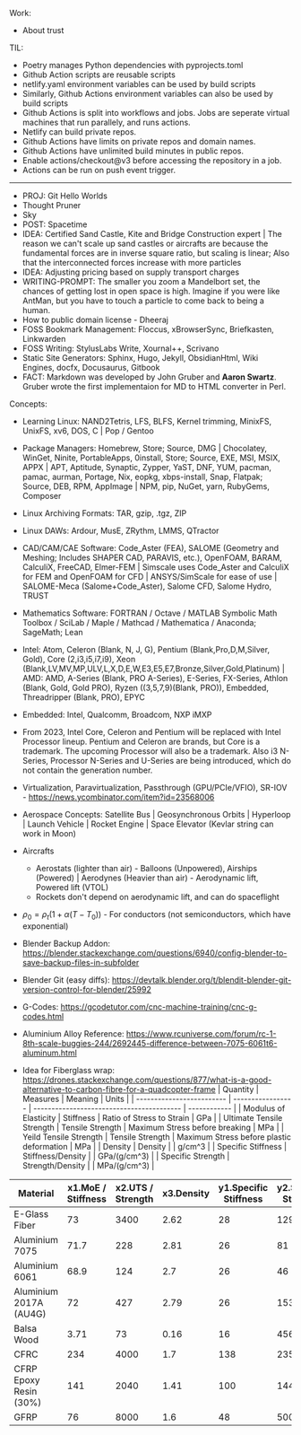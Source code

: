 Work:
- About trust

TIL:
- Poetry manages Python dependencies with pyprojects.toml
- Github Action scripts are reusable scripts
- netlify.yaml environment variables can be used by build scripts
- Similarly, Github Actions environment variables can also be used by build scripts
- Github Actions is split into workflows and jobs. Jobs are seperate virtual machines that run parallely, and runs actions.
- Netlify can build private repos.
- Github Actions have limits on private repos and domain names.
- Github Actions have unlimited build minutes in public repos.
- Enable actions/checkout@v3 before accessing the repository in a job.
- Actions can be run on push event trigger.
---

- PROJ: Git Hello Worlds
- Thought Pruner
- Sky
- POST: Spacetime
- IDEA: Certified Sand Castle, Kite and Bridge Construction expert | The reason we can't scale up sand castles or aircrafts are because the fundamental forces are in inverse square ratio, but scaling is linear; Also that the interconnected forces increase with more particles
- IDEA: Adjusting pricing based on supply transport charges
- WRITING-PROMPT: The smaller you zoom a Mandelbort set, the chances of getting lost in open space is high. Imagine if you were like AntMan, but you have to touch a particle to come back to being a human.
- How to public domain license - Dheeraj
- FOSS Bookmark Management: Floccus, xBrowserSync, Briefkasten, Linkwarden
- FOSS Writing: StylusLabs Write, Xournal++, Scrivano
- Static Site Generators: Sphinx, Hugo, Jekyll, ObsidianHtml, Wiki Engines, docfx, Docusaurus, Gitbook
- FACT: Markdown was developed by John Gruber and **Aaron Swartz**. Gruber wrote the first implementaion for MD to HTML converter in Perl.

Concepts:
- Learning Linux: NAND2Tetris, LFS, BLFS, Kernel trimming, MinixFS, UnixFS, xv6, DOS, C | Pop / Gentoo
- Package Managers: Homebrew, Store; Source, DMG | Chocolatey, WinGet, Ninite, PortableApps, 0install, Store; Source, EXE, MSI, MSIX, APPX | APT, Aptitude, Synaptic, Zypper, YaST, DNF, YUM, pacman, pamac, aurman, Portage, Nix, eopkg, xbps-install, Snap, Flatpak; Source, DEB, RPM, AppImage | NPM, pip, NuGet, yarn, RubyGems, Composer
- Linux Archiving Formats: TAR, gzip, .tgz, ZIP

- Linux DAWs: Ardour, MusE, ZRythm, LMMS, QTractor
- CAD/CAM/CAE Software: Code_Aster (FEA), SALOME (Geometry and Meshing; Includes SHAPER CAD, PARAVIS, etc.), OpenFOAM, BARAM, CalculiX, FreeCAD, Elmer-FEM | Simscale uses Code_Aster and CalculiX for FEM and OpenFOAM for CFD | ANSYS/SimScale for ease of use | SALOME-Meca (Salome+Code_Aster), Salome CFD, Salome Hydro, TRUST
- Mathematics Software: FORTRAN / Octave / MATLAB Symbolic Math Toolbox / SciLab / Maple / Mathcad / Mathematica / Anaconda; SageMath; Lean

- Intel: Atom, Celeron (Blank, N, J, G), Pentium (Blank,Pro,D,M,Silver, Gold), Core (2,i3,i5,i7,i9), Xeon (Blank,LV,MV,MP,ULV,L,X,D,E,W,E3,E5,E7,Bronze,Silver,Gold,Platinum) | AMD: AMD, A-Series (Blank, PRO A-Series), E-Series, FX-Series, Athlon (Blank, Gold, Gold PRO), Ryzen ((3,5,7,9)(Blank, PRO)), Embedded, Threadripper (Blank, PRO), EPYC
- Embedded: Intel, Qualcomm, Broadcom, NXP iMXP
- From 2023, Intel Core, Celeron and Pentium will be replaced with Intel Processor lineup. Pentium and Celeron are brands, but Core is a trademark. The upcoming Processor will also be a trademark. Also i3 N-Series, Processor N-Series and U-Series are being introduced, which do not contain the generation number.
- Virtualization, Paravirtualization, Passthrough (GPU/PCIe/VFIO), SR-IOV - https://news.ycombinator.com/item?id=23568006

- Aerospace Concepts: Satellite Bus | Geosynchronous Orbits | Hyperloop | Launch Vehicle | Rocket Engine | Space Elevator (Kevlar string can work in Moon)
- Aircrafts
	- Aerostats (lighter than air) - Balloons (Unpowered), Airships (Powered) | Aerodynes (Heavier than air) - Aerodynamic lift, Powered lift (VTOL)
	- Rockets don't depend on aerodynamic lift, and can do spaceflight

- $\rho_0=\rho_t(1+\alpha(T-T_0))$  - For conductors (not semiconductors, which have exponential)

- Blender Backup Addon: https://blender.stackexchange.com/questions/6940/config-blender-to-save-backup-files-in-subfolder
- Blender Git (easy diffs): https://devtalk.blender.org/t/blendit-blender-git-version-control-for-blender/25992

- G-Codes: https://gcodetutor.com/cnc-machine-training/cnc-g-codes.html

- Aluminium Alloy Reference: https://www.rcuniverse.com/forum/rc-1-8th-scale-buggies-244/2692445-difference-between-7075-6061t6-aluminum.html
- Idea for Fiberglass wrap: https://drones.stackexchange.com/questions/877/what-is-a-good-alternative-to-carbon-fibre-for-a-quadcopter-frame
| Quantity                  | Measures          | Meaning                                   | Units        |
| ------------------------- | ----------------- | ----------------------------------------- | ------------ |
| Modulus of Elasticity     | Stiffness         | Ratio of Stress to Strain                 | GPa          |
| Ultimate Tensile Strength | Tensile Strength  | Maximum Stress before breaking            | MPa          |
| Yeild Tensile Strength    | Tensile Strength  | Maximum Stress before plastic deformation | MPa          |
| Density                   | Density           |                                           | g/cm^3       |
| Specific Stiffness        | Stiffness/Density |                                           | GPa/(g/cm^3) |
| Specific Strength         | Strength/Density  |                                           | MPa/(g/cm^3) |

| Material               | x1.MoE / Stiffness | x2.UTS / Strength | x3.Density | y1.Specific Stiffness | y2.Specific Strength |
| ---------------------- | ------------------ | ----------------- | ---------- | --------------------- | -------------------- |
| E-Glass Fiber          | 73                 | 3400              | 2.62       | 28                    | 1297                 |
| Aluminium 7075         | 71.7               | 228               | 2.81       | 26                    | 81                   |
| Aluminium 6061         | 68.9               | 124               | 2.7        | 26                    | 46                   |
| Aluminium 2017A (AU4G) | 72                 | 427               | 2.79       | 26                    | 153                  |
| Balsa Wood             | 3.71               | 73                | 0.16       | 16                    | 456                  |
| CFRC                   | 234                | 4000              | 1.7        | 138                   | 2353                 |
| CFRP Epoxy Resin (30%) | 141                | 2040              | 1.41       | 100                   | 1447                 |
| GFRP                   | 76                 | 8000              | 1.6        | 48                    | 5000                 |
